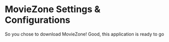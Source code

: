 MovieZone Settings & Configurations 
===================================

So you chose to download MovieZone!
Good, this application is ready to go